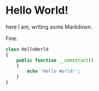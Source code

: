 # Hello World!

here I am, writing some Markdown.

Fine.

```php
class HelloWorld
{
    public function __construct()
    {
        echo 'Hello World!';
    }
}
```
